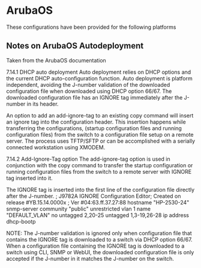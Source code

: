 # ArubaOS 

These configurations have been provided for the following platforms



## Notes on ArubaOS Autodeployment

Taken from the ArubaOS documentation

7.14.1 DHCP auto deployment
Auto deployment relies on DHCP options and the current DHCP auto-configuration function. Auto deployment is platform independent, avoiding the J-number validation of the downloaded configuration file when downloaded using DHCP option 66/67. The downloaded configuration file has an IGNORE tag immediately after the J-number in its header.

An option to add an add-ignore-tag to an existing copy command will insert an ignore tag into the configuration header. This insertion happens while transferring the configurations, (startup configuration files and running configuration files) from the switch to a configuration file setup on a remote server. The process uses TFTP/SFTP or can be accomplished with a serially connected workstation using XMODEM.

7.14.2 Add-Ignore-Tag option
The add-ignore-tag option is used in conjunction with the copy command to transfer the startup configuration or running configuration files from the switch to a remote server with IGNORE tag inserted into it.

The IGNORE tag is inserted into the first line of the configuration file directly after the J-number.
; J9782A IGNORE Configuration Editor; Created on release #YB.15.14.0000x
; Ver #04:63.ff.37.27:88
hostname "HP-2530-24"
snmp-server community "public" unrestricted
vlan 1
name "DEFAULT_VLAN"
no untagged 2,20-25
untagged 1,3-19,26-28
ip address dhcp-bootp

NOTE: The J-number validation is ignored only when configuration file that contains the IGNORE tag is downloaded to a switch via DHCP option 66/67. When a configuration file containing the IGNORE tag is downloaded to a switch using CLI, SNMP or WebUI, the downloaded configuration file is only accepted if the J-number in it matches the J-number on the switch.
